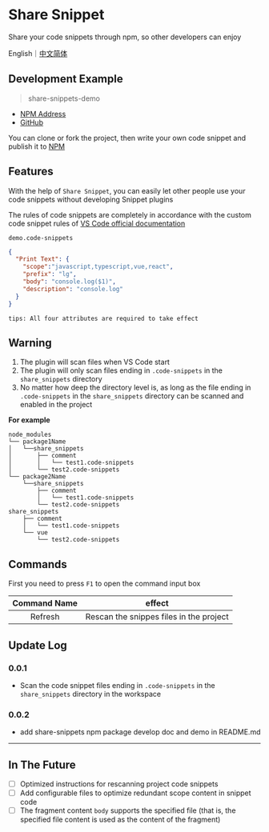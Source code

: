 # Share Snippet

Share your code snippets through npm, so other developers can enjoy

English｜[中文简体](./README-zh.md)

## Development Example
>share-snippets-demo
* [NPM Address](https://www.npmjs.com/package/share-snippets-demo)
* [GitHub](https://github.com/ATQQ/share-snippets-demo)

You can clone or fork the project, then write your own code snippet and publish it to [NPM](https://www.npmjs.com/)
## Features
With the help of `Share Snippet`, you can easily let other people use your code snippets without developing Snippet plugins

The rules of code snippets are completely in accordance with the custom code snippet rules of [VS Code official documentation](https://code.visualstudio.com/docs/editor/userdefinedsnippets)

`demo.code-snippets`
```json
{
  "Print Text": {
    "scope":"javascript,typescript,vue,react",
    "prefix": "lg",
    "body": "console.log($1)",
    "description": "console.log"
  }
}
```

`tips: All four attributes are required to take effect`
## Warning
1. The plugin will scan files when VS Code start
2. The plugin will only scan files ending in `.code-snippets` in the `share_snippets` directory
3. No matter how deep the directory level is, as long as the file ending in `.code-snippets` in the `share_snippets` directory can be scanned and enabled in the project


**For example**
 ```text
 node_modules
 └── package1Name
 │   └──share_snippets
 │       ├── comment
 │       │   └── test1.code-snippets
 │       └── test2.code-snippets
 └── package2Name
     └──share_snippets
         ├── comment
         │   └── test1.code-snippets
         └── test2.code-snippets
 share_snippets
     ├── comment
     │   └── test1.code-snippets
     └── vue
         └── test2.code-snippets
 ```
 
## Commands
First you need to press `F1` to open the command input box

| Command Name |                 effect                  |
| :----------: | :-------------------------------------: |
|   Refresh    | Rescan the snippes files in the project |

## Update Log
### 0.0.1
* Scan the code snippet files ending in `.code-snippets` in the `share_snippets` directory in the workspace

### 0.0.2
* add share-snippets npm package develop doc and demo in README.md
---

## In The Future
* [ ] Optimized instructions for rescanning project code snippets
* [ ] Add configurable files to optimize redundant scope content in snippet code
* [ ] The fragment content `body` supports the specified file (that is, the specified file content is used as the content of the fragment)